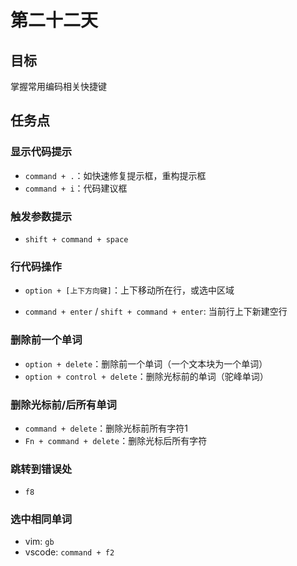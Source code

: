 # 第二十二天

## 目标

掌握常用编码相关快捷键

## 任务点

### 显示代码提示

- `command + .`：如快速修复提示框，重构提示框
- `command + i`：代码建议框

### 触发参数提示

- `shift + command + space`

### 行代码操作

- `option + [上下方向键]`：上下移动所在行，或选中区域

- `command + enter` / `shift + command + enter`: 当前行上下新建空行

### 删除前一个单词

- `option + delete`：删除前一个单词（一个文本块为一个单词）
- `option + control + delete`：删除光标前的单词（驼峰单词）

### 删除光标前/后所有单词

- `command + delete`：删除光标前所有字符1
- `Fn + command + delete`：删除光标后所有字符

### 跳转到错误处

- `f8`

### 选中相同单词

- vim: `gb`
- vscode: `command + f2`
